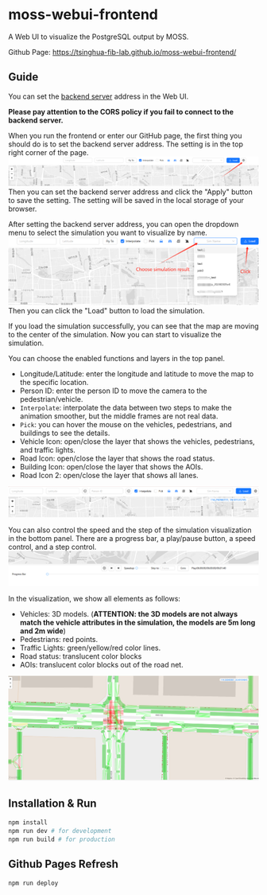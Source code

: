 # moss-webui-frontend

A Web UI to visualize the PostgreSQL output by MOSS.

Github Page: https://tsinghua-fib-lab.github.io/moss-webui-frontend/

## Guide

You can set the [backend server](https://github.com/tsinghua-fib-lab/moss-webui-backend) address in the Web UI.

**Please pay attention to the CORS policy if you fail to connect to the backend server.**

When you run the frontend or enter our GitHub page, the first thing you should do is to set the backend server address.
The setting is in the top right corner of the page.
![API Setting](./doc/apiUrl.png)
Then you can set the backend server address and click the "Apply" button to save the setting.
The setting will be saved in the local storage of your browser.

After setting the backend server address, you can open the dropdown menu to select the simulation you want to visualize by name.
![Load](./doc/load.png)
Then you can click the "Load" button to load the simulation.

If you load the simulation successfully, you can see that the map are moving to the center of the simulation.
Now you can start to visualize the simulation.

You can choose the enabled functions and layers in the top panel.
- Longitude/Latitude: enter the longitude and latitude to move the map to the specific location.
- Person ID: enter the person ID to move the camera to the pedestrian/vehicle.
- `Interpolate`: interpolate the data between two steps to make the animation smoother, but the middle frames are not real data.
- `Pick`: you can hover the mouse on the vehicles, pedestrians, and buildings to see the details.
- Vehicle Icon: open/close the layer that shows the vehicles, pedestrians, and traffic lights.
- Road Icon: open/close the layer that shows the road status.
- Building Icon: open/close the layer that shows the AOIs.
- Road Icon 2: open/close the layer that shows all lanes.

![Control Panel](./doc/control.png)

You can also control the speed and the step of the simulation visualization in the bottom panel.
There are a progress bar, a play/pause button, a speed control, and a step control.
![Step Panel](./doc/progressbar.png)

In the visualization, we show all elements as follows:
- Vehicles: 3D models. (**ATTENTION: the 3D models are not always match the vehicle attributes in the simulation, the models are 5m long and 2m wide**)
- Pedestrians: red points.
- Traffic Lights: green/yellow/red color lines.
- Road status: translucent color blocks
- AOIs: translucent color blocks out of the road net.

![Visualization](./doc/vis.png)

## Installation & Run

```bash
npm install
npm run dev # for development
npm run build # for production
```

## Github Pages Refresh

```bash
npm run deploy
```
